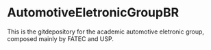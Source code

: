 # AutomotiveEletronicGroupBR
This is the gitdepository for the academic automotive eletronic group, composed mainly by FATEC and USP.
